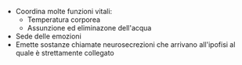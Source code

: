 * Coordina molte funzioni vitali:
	* Temperatura corporea
	* Assunzione ed eliminazone dell'acqua
* Sede delle emozioni
* Emette sostanze chiamate neurosecrezioni che arrivano all'ipofisi al quale è strettamente collegato
